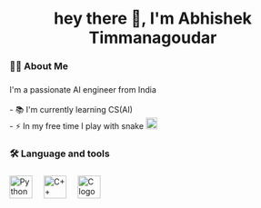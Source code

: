 <h1 align="center">hey there 👋, I'm Abhishek Timmanagoudar </h1>

###

<h3 align="left">👩‍💻  About Me</h3>

###

<p align="left">
  I'm a passionate AI engineer from India<br><br>
  - 📚 I'm currently learning CS(AI) <br>
  - ⚡ In my free time I play with snake 
  <img src="https://cdn.jsdelivr.net/gh/devicons/devicon/icons/python/python-original-wordmark.svg" height="20" alt="Python logo" />
</p>

###

<h3 align="left">🛠 Language and tools</h3>

###

<div align="left">
  <img src="https://cdn.jsdelivr.net/gh/devicons/devicon/icons/python/python-original-wordmark.svg" height="40" alt="Python logo" />
  <img width="12" />
  <img src="https://cdn.jsdelivr.net/gh/devicons/devicon/icons/cplusplus/cplusplus-original.svg" height="40" alt="C++ logo" />
  <img width="12" />
  <img src="https://cdn.jsdelivr.net/gh/devicons/devicon/icons/c/c-original.svg" height="40" alt="C logo" />
</div>
